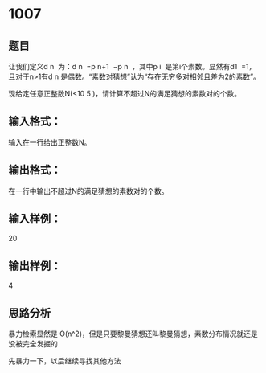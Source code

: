 # 1007
## 题目
让我们定义d
​n
​​ 为：d
​n
​​ =p
​n+1
​​ −p
​n
​​ ，其中p
​i
​​ 是第i个素数。显然有d
​1
​​ =1，且对于n>1有d
​n
​​ 是偶数。“素数对猜想”认为“存在无穷多对相邻且差为2的素数”。

现给定任意正整数N(<10
​5
​​ )，请计算不超过N的满足猜想的素数对的个数。
## 输入格式：
输入在一行给出正整数N。
## 输出格式：
在一行中输出不超过N的满足猜想的素数对的个数。

## 输入样例：
20
## 输出样例： 
4
## 思路分析
暴力检索显然是 O(n^2)，但是只要黎曼猜想还叫黎曼猜想，素数分布情况就还是没被完全发掘的

先暴力一下，以后继续寻找其他方法